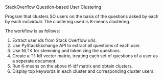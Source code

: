 StackOverflow Question-based User Clustering

Program that clusters SO users on the basis of the questions asked by each by each individual. The clustering used is K-means clustering.

The workflow is as follows:
1. Extract user ids from Stack Overflow urls.
2. Use PyStackExchange API to extract all questions of each user.
3. Use NLTK for stemming and tokenizing the questions.
4. Create a Tf-Idf vector matrix, treating each set of questions of a user as a seperate document.
5. Run K-means on the above tf-idf matrix and obtain clusters.
6. Display top keywords in each cluster and corresponding cluster users.
